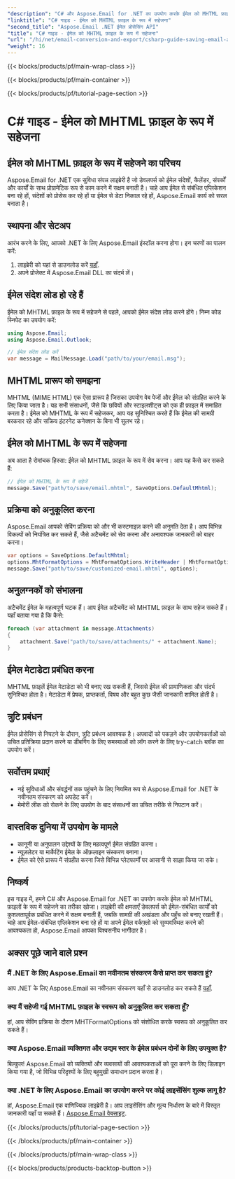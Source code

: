 ```yaml
---
"description": "C# और Aspose.Email for .NET का उपयोग करके ईमेल को MHTML फ़ाइल के रूप में सहेजना सीखें। कोड उदाहरणों और FAQ के साथ चरण-दर-चरण मार्गदर्शिका।"
"linktitle": "C# गाइड - ईमेल को MHTML फ़ाइल के रूप में सहेजना"
"second_title": "Aspose.Email .NET ईमेल प्रोसेसिंग API"
"title": "C# गाइड - ईमेल को MHTML फ़ाइल के रूप में सहेजना"
"url": "/hi/net/email-conversion-and-export/csharp-guide-saving-email-as-mhtml-file/"
"weight": 16
---
```


{{< blocks/products/pf/main-wrap-class >}}

{{< blocks/products/pf/main-container >}}

{{< blocks/products/pf/tutorial-page-section >}}

# C# गाइड - ईमेल को MHTML फ़ाइल के रूप में सहेजना


## ईमेल को MHTML फ़ाइल के रूप में सहेजने का परिचय

Aspose.Email for .NET एक सुविधा संपन्न लाइब्रेरी है जो डेवलपर्स को ईमेल संदेशों, कैलेंडर, संपर्कों और कार्यों के साथ प्रोग्रामेटिक रूप से काम करने में सक्षम बनाती है। चाहे आप ईमेल से संबंधित एप्लिकेशन बना रहे हों, संदेशों को प्रोसेस कर रहे हों या ईमेल से डेटा निकाल रहे हों, Aspose.Email कार्य को सरल बनाता है।

## स्थापना और सेटअप

आरंभ करने के लिए, आपको .NET के लिए Aspose.Email इंस्टॉल करना होगा। इन चरणों का पालन करें:

1. लाइब्रेरी को यहां से डाउनलोड करें [यहाँ](https://releases.aspose.com/email/net).
2. अपने प्रोजेक्ट में Aspose.Email DLL का संदर्भ लें।

## ईमेल संदेश लोड हो रहे हैं

ईमेल को MHTML फ़ाइल के रूप में सहेजने से पहले, आपको ईमेल संदेश लोड करने होंगे। निम्न कोड स्निपेट का उपयोग करें:

```csharp
using Aspose.Email;
using Aspose.Email.Outlook;

// ईमेल संदेश लोड करें
var message = MailMessage.Load("path/to/your/email.msg");
```

## MHTML प्रारूप को समझना

MHTML (MIME HTML) एक ऐसा प्रारूप है जिसका उपयोग वेब पेजों और ईमेल को संग्रहित करने के लिए किया जाता है। यह सभी संसाधनों, जैसे कि छवियों और स्टाइलशीट्स को एक ही फ़ाइल में समाहित करता है। ईमेल को MHTML के रूप में सहेजकर, आप यह सुनिश्चित करते हैं कि ईमेल की सामग्री बरकरार रहे और सक्रिय इंटरनेट कनेक्शन के बिना भी सुलभ रहे।

## ईमेल को MHTML के रूप में सहेजना

अब आता है रोमांचक हिस्सा: ईमेल को MHTML फ़ाइल के रूप में सेव करना। आप यह कैसे कर सकते हैं:

```csharp
// ईमेल को MHTML के रूप में सहेजें
message.Save("path/to/save/email.mhtml", SaveOptions.DefaultMhtml);
```

## प्रक्रिया को अनुकूलित करना

Aspose.Email आपको सेविंग प्रक्रिया को और भी कस्टमाइज़ करने की अनुमति देता है। आप विभिन्न विकल्पों को नियंत्रित कर सकते हैं, जैसे अटैचमेंट को सेव करना और अनावश्यक जानकारी को बाहर करना।

```csharp
var options = SaveOptions.DefaultMhtml;
options.MhtFormatOptions = MhtFormatOptions.WriteHeader | MhtFormatOptions.HideExtraPrintHeader;
message.Save("path/to/save/customized-email.mhtml", options);
```

## अनुलग्नकों को संभालना

अटैचमेंट ईमेल के महत्वपूर्ण घटक हैं। आप ईमेल अटैचमेंट को MHTML फ़ाइल के साथ सहेज सकते हैं। यहाँ बताया गया है कि कैसे:

```csharp
foreach (var attachment in message.Attachments)
{
    attachment.Save("path/to/save/attachments/" + attachment.Name);
}
```

## ईमेल मेटाडेटा प्रबंधित करना

MHTML फ़ाइलें ईमेल मेटाडेटा को भी बनाए रख सकती हैं, जिससे ईमेल की प्रामाणिकता और संदर्भ सुनिश्चित होता है। मेटाडेटा में प्रेषक, प्राप्तकर्ता, विषय और बहुत कुछ जैसी जानकारी शामिल होती है।

## त्रुटि प्रबंधन

ईमेल प्रोसेसिंग से निपटने के दौरान, त्रुटि प्रबंधन आवश्यक है। अपवादों को पकड़ने और उपयोगकर्ताओं को उचित प्रतिक्रिया प्रदान करने या डीबगिंग के लिए समस्याओं को लॉग करने के लिए try-catch ब्लॉक का उपयोग करें।

## सर्वोत्तम प्रथाएं

- नई सुविधाओं और संवर्द्धनों तक पहुंचने के लिए नियमित रूप से Aspose.Email for .NET के नवीनतम संस्करण को अपडेट करें।
- मेमोरी लीक को रोकने के लिए उपयोग के बाद संसाधनों का उचित तरीके से निपटान करें।

## वास्तविक दुनिया में उपयोग के मामले

- कानूनी या अनुपालन उद्देश्यों के लिए महत्वपूर्ण ईमेल संग्रहित करना।
- न्यूज़लेटर या मार्केटिंग ईमेल के ऑफ़लाइन संस्करण बनाना।
- ईमेल को ऐसे प्रारूप में संग्रहीत करना जिसे विभिन्न प्लेटफार्मों पर आसानी से साझा किया जा सके।

## निष्कर्ष

इस गाइड में, हमने C# और Aspose.Email for .NET का उपयोग करके ईमेल को MHTML फ़ाइलों के रूप में सहेजने का तरीका खोजा। लाइब्रेरी की क्षमताएँ डेवलपर्स को ईमेल-संबंधित कार्यों को कुशलतापूर्वक प्रबंधित करने में सक्षम बनाती हैं, जबकि सामग्री की अखंडता और पहुँच को बनाए रखती हैं। चाहे आप ईमेल-संबंधित एप्लिकेशन बना रहे हों या अपने ईमेल वर्कफ़्लो को सुव्यवस्थित करने की आवश्यकता हो, Aspose.Email आपका विश्वसनीय भागीदार है।

## अक्सर पूछे जाने वाले प्रश्न

### मैं .NET के लिए Aspose.Email का नवीनतम संस्करण कैसे प्राप्त कर सकता हूं?

आप .NET के लिए Aspose.Email का नवीनतम संस्करण यहाँ से डाउनलोड कर सकते हैं [यहाँ](https://releases.aspose.com/email/net).

### क्या मैं सहेजी गई MHTML फ़ाइल के स्वरूप को अनुकूलित कर सकता हूँ?

हां, आप सेविंग प्रक्रिया के दौरान MHTFormatOptions को संशोधित करके स्वरूप को अनुकूलित कर सकते हैं।

### क्या Aspose.Email व्यक्तिगत और उद्यम स्तर के ईमेल प्रबंधन दोनों के लिए उपयुक्त है?

बिल्कुल! Aspose.Email को व्यक्तियों और व्यवसायों की आवश्यकताओं को पूरा करने के लिए डिज़ाइन किया गया है, जो विभिन्न परिदृश्यों के लिए बहुमुखी समाधान प्रदान करता है।

### क्या .NET के लिए Aspose.Email का उपयोग करने पर कोई लाइसेंसिंग शुल्क लागू है?

हां, Aspose.Email एक वाणिज्यिक लाइब्रेरी है। आप लाइसेंसिंग और मूल्य निर्धारण के बारे में विस्तृत जानकारी यहाँ पा सकते हैं। [Aspose.Email वेबसाइट](https://www.aspose.com/purchase/default.aspx).

{{< /blocks/products/pf/tutorial-page-section >}}

{{< /blocks/products/pf/main-container >}}

{{< /blocks/products/pf/main-wrap-class >}}

{{< blocks/products/products-backtop-button >}}